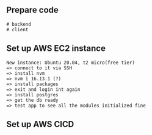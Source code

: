 ## Prepare code
    # backend
    # client

## Set up AWS EC2 instance
    New instance: Ubuntu 20.04, t2 micro(free tier)
    => connect to it via SSH
    => install nvm
    => nvm i 16.13.1 (?)
    => install packages
    => exit and login int again
    => install postgres
    => get the db ready
    => test app to see all the modules initialized fine

## Set up AWS CICD